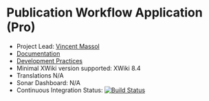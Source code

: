 # Publication Workflow Application (Pro)

* Project Lead: [Vincent Massol](https://github.com/vmassol)
* [Documentation](https://store.xwiki.com/xwiki/bin/view/Extension/PublicationWorkflowApplication)
* [Development Practices](http://dev.xwiki.org)
* Minimal XWiki version supported: XWiki 8.4
* Translations N/A
* Sonar Dashboard: N/A
* Continuous Integration Status: [![Build Status](http://ci.xwikisas.com/view/All/job/xwikisas/job/workflow-publication/job/master/badge/icon)](http://ci.xwikisas.com/view/All/job/xwikisas/job/workflow-publication/job/master/)
